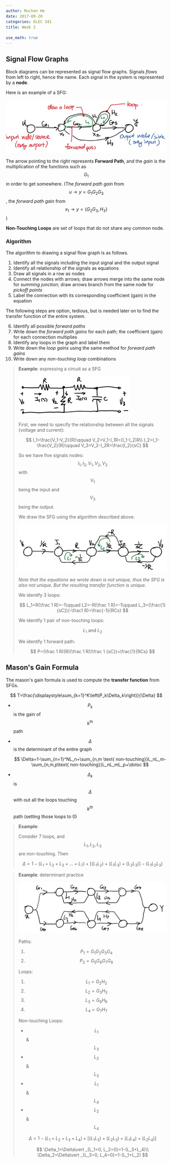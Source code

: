 ```yaml
---
author: Muchen He
date: 2017-09-20
categories: ELEC 341
title: Week 2

use_math: true
---
```


## Signal Flow Graphs

Block diagrams can be represented as signal flow graphs. Signals *flows* from left to right, hence the name. Each signal in the system is represented by a **node**.

Here is an example of a SFG:

![](assets/ELEC341W2/sfg1.jpg)

The arrow pointing to the right represents **Forward Path**, and the *gain* is the multiplication of the functions such as $$G_1$$ in order to get somewhere. (The *forward path gain* from $$u\rightarrow y=G_1G_2G_3$$, the *forward path gain* from $$x_1\rightarrow y=\{G_2G_3,H_3\}$$)

**Non-Touching Loops** are set of loops that do not share any common node.

### Algorithm

The algorithm to drawing a signal flow graph is as follows.

1. Identify all the signals including the input signal and the output signal
2. Identify all relationship of the signals as equations
3. Draw all signals in a row as nodes
4. Connect the nodes with arrows; draw arrows merge into the same node for *summing junction*; draw arrows branch from the same node for *pickoff points*
5. Label the connection with its corresponding coefficient (gain) in the equation

The following steps are option, tedious, but is needed later on to find the transfer function of the entire system.

6. Identify all possible *forward paths*
7. Write down the *forward path gains* for each path; the coefficient (gain) for each connection multiplies
8. Identify any loops in the graph and label them
9. Write down the *loop gains* using the same method for *forward path gains*
10. Write down any *non-touching loop* combinations

> **Example**: expressing a circuit as a SFG
>
> ![](assets/ELEC341W2/circuit1.jpg)
>
> First, we need to specify the relationship between all the signals (voltage and current):
>
> $$
> I_1=\frac{V_1-V_2}{R}\qquad V_2=V_1-I_1R=(I_1-I_2)R\\
> I_2=I_1-\frac{V_2}{R}\qquad V_3=V_2-I_2R=\frac{I_2}{sC}
> $$
>
> So we have five signals nodes: $$I_1, I_2, V_1, V_2, V_3$$ with $$V_1$$ being the input and $$V_3$$ being the output.
>
> We draw the SFG using the algorithm described above.
>
> ![](assets/ELEC341W2/circuit1sfg.jpg)
>
> *Note that the equations we wrote down is not unique, thus the SFG is also not unique. But the resulting transfer function is unique*.
>
> We identify 3 loops:
>
> $$
> L_1=R(\frac 1 R)=-1\qquad L2=-R(\frac 1 R)=-1\qquad L_3=(\frac{1}{sC})(-\frac1 R)=\frac{-1}{RCs}
> $$
>
> We identify 1 pair of non-touching loops:
>
> $$
> L_1 \text{ and } L_2
> $$
>
> We identify 1 forward path:
>
> $$
> P=(\frac 1 R)(R)(\frac 1 R)(\frac 1 {sC})=\frac{1}{RCs}
> $$
>

## Mason's Gain Formula

The mason's gain formula is used to compute the **transfer function** from SFGs.

$$
T=\frac{\displaystyle\sum_{k=1}^K\left(P_k\Delta_k\right)}{\Delta}
$$

- $$P_k$$ is the gain of $$k^{\text{th}}$$ path

- $$\Delta$$ is the determinant of the entire graph

  $$
  \Delta=1-\sum_{n=1}^NL_n+\sum_{n,m \text{ non-touching}}L_nL_m-\sum_{n,m,p\text{ non-touching}}L_nL_mL_p+\dotsc
  $$

- $$\Delta_k$$ is $$\Delta$$ with out all the loops touching $$k^{\text{th}}$$ path (setting those loops to 0)

> **Example**:
>
> Consider 7 loops, and $$L_1, L_2, L_3$$ are non-touching. Then
>
> $$
> \Delta = 1-(L_1+L_2+L_3+\dotsc+L_7)+[(L_1L_2)+(L_1L_3)+(L_2L_3)]-(L_1L_2L_3)
> $$
>

> **Example**: determinant practice
>
> ![](assets/ELEC341W2/sfg2.jpg)
>
> Paths:
>
> 1. $$P_1=G_1G_2G_3G_4$$
> 2. $$P_2=G_5G_6G_7G_8$$
>
> Loops:
>
> 1. $$L_1=G_2H_2$$
> 2. $$L_2=G_3H_3$$
> 3. $$L_3=G_6H_6$$
> 4. $$L_4=G_7H_7$$
>
> Non-touching Loops:
>
> - $$L_1$$ & $$L_3$$
> - $$L_2$$ & $$L_3$$
> - $$L_1$$ & $$L_4$$
> - $$L_2$$ & $$L_4$$
>
> $$
> \Delta=1-(L_1+L_2+L_3+L_4)+[(L_1L_3)+(L_2L_3)+(L_1L_4)+(L_2L_4)]
> $$
>
> $$
> \Delta_1=\Delta\vert _{L_1=0, L_2=0}=1-(L_3+L_4)\\
> \Delta_2=\Delta\vert _{L_3=0, L_4=0}=1-(L_1+L_2)
> $$
>

